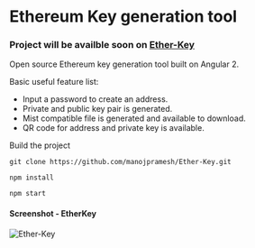 # Ethereum Key generation tool

### Project will be availble soon on [Ether-Key](http://manojpr.com/Ether-Key/)

Open source Ethereum key generation tool built on Angular 2.

Basic useful feature list:

 * Input a password to create an address.
 * Private and public key pair is generated.
 * Mist compatible file is generated and available to download.
 * QR code for address and private key is available.

Build the project

```
git clone https://github.com/manojpramesh/Ether-Key.git
```

```
npm install
```

```
npm start
```

#### Screenshot - EtherKey

![Ether-Key](https://raw.githubusercontent.com/manojpramesh/Ether-Key/master/screenshot.JPG "Final output")